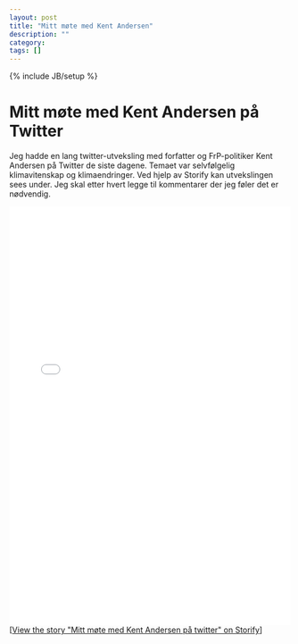 ```yaml
---
layout: post
title: "Mitt møte med Kent Andersen"
description: ""
category: 
tags: []
---
```

{% include JB/setup %}

# Mitt møte med Kent Andersen på Twitter

Jeg hadde en lang twitter-utveksling med forfatter og FrP-politiker Kent Andersen på Twitter de siste dagene. Temaet var selvfølgelig klimavitenskap og klimaendringer. Ved hjelp av Storify kan utvekslingen sees under. Jeg skal etter hvert legge til kommentarer der jeg føler det er nødvendig.

<div class="storify"><iframe src="//storify.com/hansbrenna/mitt-mote-med-kent-andersen-pa-twitter/embed?header=false&border=false" width="100%" height="750" frameborder="no" allowtransparency="true"></iframe><script src="//storify.com/hansbrenna/mitt-mote-med-kent-andersen-pa-twitter.js?header=false&border=false"></script><noscript>[<a href="//storify.com/hansbrenna/mitt-mote-med-kent-andersen-pa-twitter" target="_blank">View the story "Mitt møte med Kent Andersen på twitter" on Storify</a>]</noscript></div>